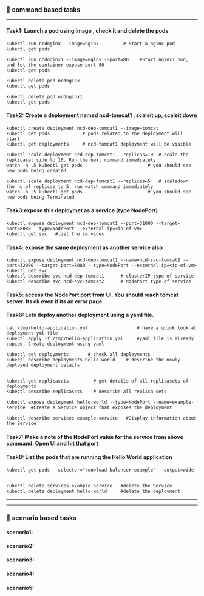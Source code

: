### :camel: command based tasks
---
#### Task1: Launch a pod using image , check it and delete the pods 
```
kubectl run ncdnginx --image=nginx         # Start a nginx pod
kubectl get pods

kubectl run ncdnginx1 --image=nginx --port=80    #Start nginx1 pod,  and let the container expose port 80
kubectl get pods 

kubectl delete pod ncdnginx
kubectl get pods 

kubectl delete pod ncdnginx1
kubectl get pods 
```
#### Task2: Create a deployment named ncd-tomcat1 , scaleit up, scaleit down 
```
kubectl create deployment ncd-dep-tomcat1 --image=tomcat
kubectl get pods            # pods related to the deployment will start
kubectl get deployments     # ncd-tomcat1 deployment will be visible 

kubectl scale deployment ncd-dep-tomcat1 --replicas=10  # scale the replicaset side to 10. Run the next command immediately
watch -n .5 kubectl get pods                        # you should see new pods being created

kubectl scale deployment ncd-dep-tomcat1 --replicas=5   # scaledown the no.of replicas to 5. run watch command immediately
watch -n .5 kubectl get pods                        # you should see new pods being Terminated
``` 
#### Task3:expose this deploymet as a service (type NodePort)
```
kubectl expose deployment ncd-dep-tomcat1 --port=31000 --target-port=8080 --type=NodePort --external-ip=<ip-of-vm>
kubectl get svc   #list the services
```
#### Task4: expose the same deployment as another service also
```
kubectl expose deployment ncd-dep-tomcat1 --name=ncd-svc-tomcat2 --port=32000 --target-port=8080 --type=NodePort --external-ip=<ip-of-vm>
kubectl get svc 
kubectl describe svc ncd-dep-tomcat1      # clusterIP type of service
kubectl describe svc ncd-svc-tomcat2      # NodePort type of service
```
#### Task5: access the NodePort port from UI. You should reach tomcat server. Its ok even if its an error page
#### Task6: Lets deploy another deployment using a yaml file. 
```
cat /tmp/hello-application.yml                  # have a quick look at deployment yml file
kubectl apply -f /tmp/hello-application.yml     #yaml file is already copied. Create deployment using yaml

kubectl get deployments       # check all deployments 
kubectl describe deployments hello-world    # describe the newly deployed deployment details


kubectl get replicasets         # get details of all replicasets of deployments 
kubectl describe replicasets    # describe all replica sets 

kubectl expose deployment hello-world --type=NodePort --name=example-service  #Create a Service object that exposes the deployment

kubectl describe services example-service   #Display information about the Service
```
#### Task7: Make a note of the NodePort value for the service from above command. Open UI and hit that port

#### Task8: List the pods that are running the Hello World application
```
kubectl get pods --selector="run=load-balancer-example" --output=wide


kubectl delete services example-service   #delete the Service
kubectl delete deployment hello-world     #delete the deployment 
```
---
---
### :rocket: scenario based tasks 
#### scenario1: 
#### scenario2: 
#### scenario3: 
#### scenario4: 
#### scenario5: 



















